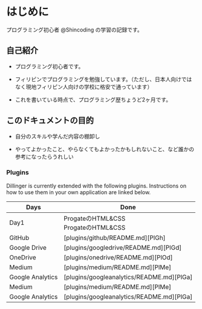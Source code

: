 # はじめに

プログラミング初心者 @Shincoding の学習の記録です。

## 自己紹介

* プログラミング初心者です。

* フィリピンでプログラミングを勉強しています。（ただし、日本人向けではなく現地フィリピン人向けの学校に格安で通っています）

* これを書いている時点で、プログラミング歴ちょうど2ヶ月です。

## このドキュメントの目的

* 自分のスキルや学んだ内容の棚卸し

* やってよかったこと、やらなくてもよかったかもしれないこと、など誰かの参考になったらうれしい


### Plugins

Dillinger is currently extended with the following plugins. Instructions on how to use them in your own application are linked below.

| Days             | Done                                      |
| ---------------- | ----------------------------------------- |
| Day1             | ProgateのHTML&CSS　<br> ProgateのHTML&CSS |
| GitHub           | [plugins/github/README.md][PlGh]          |
| Google Drive     | [plugins/googledrive/README.md][PlGd]     |
| OneDrive         | [plugins/onedrive/README.md][PlOd]        |
| Medium           | [plugins/medium/README.md][PlMe]          |
| Google Analytics | [plugins/googleanalytics/README.md][PlGa] |
| Medium           | [plugins/medium/README.md][PlMe]          |
| Google Analytics | [plugins/googleanalytics/README.md][PlGa] |
